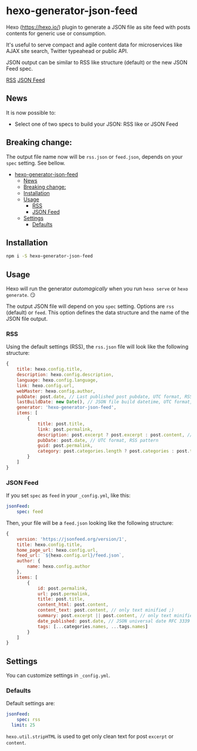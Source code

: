 # hexo-generator-json-feed
Hexo (https://hexo.io/) plugin to generate a JSON file as site feed with posts contents for generic use or consumption.

It's useful to serve compact and agile content data for microservices like AJAX site search, Twitter typeahead or public API.

JSON output can be similar to RSS like structure (default) or the new JSON Feed spec.

[RSS](http://www.rssboard.org/rss-specification)
[JSON Feed](https://jsonfeed.org/)

## News

It is now possible to:

- Select one of two specs to build your JSON: RSS like or JSON Feed

## Breaking change:

The output file name now will be `rss.json` or `feed.json`, depends on your `spec` setting. See bellow.

- [hexo-generator-json-feed](#hexo-generator-json-feed)
	- [News](#News)
	- [Breaking change:](#Breaking-change)
	- [Installation](#Installation)
	- [Usage](#Usage)
		- [RSS](#RSS)
		- [JSON Feed](#JSON-Feed)
	- [Settings](#Settings)
		- [Defaults](#Defaults)

## Installation

```bash
npm i -S hexo-generator-json-feed
```

## Usage

Hexo will run the generator *automagically* when you run `hexo serve` or `hexo generate`.
:smirk:

The output JSON file will depend on you `spec` setting. Options are `rss` (default) or `feed`. This option defines the data structure and the name of the JSON file output.

### RSS

Using the default settings (RSS), the `rss.json` file will look like the following structure:

```javascript
{
	title: hexo.config.title,
	description: hexo.config.description,
	language: hexo.config.language,
	link: hexo.config.url,
	webMaster: hexo.config.author,
	pubDate: post.date, // Last published post pubdate, UTC format, RSS pattern
	lastBuildDate: new Date(), // JSON file build datetime, UTC format, RSS pattern
	generator: 'hexo-generator-json-feed',
	items: [
		{
			title: post.title,
			link: post.permalink,
			description: post.excerpt ? post.excerpt : post.content, // only text minified ;)
			pubDate: post.date, // UTC format, RSS pattern
			guid: post.permalink,
			category: post.categories.length ? post.categories : post.tags // Strings Array
		}
	]
}
```

### JSON Feed

If you set `spec` as `feed` in your `_config.yml`, like this:

```yaml
jsonFeed:
	spec: feed
```

Then, your file will be a `feed.json` looking like the following structure:

```javascript
{
	version: 'https://jsonfeed.org/version/1',
	title: hexo.config.title,
	home_page_url: hexo.config.url,
	feed_url: `${hexo.config.url}/feed.json`,
	author: {
		name: hexo.config.author
	},
	items: [
		{
			id: post.permalink,
			url: post.permalink,
			title: post.title,
			content_html: post.content,
			content_text: post.content, // only text minified ;)
			summary: post.excerpt || post.content, // only text minified ;)
			date_published: post.date, // JSON universal date RFC 3339 format
			tags: [...categories.names, ...tags.names]
		}
	]
}
```

## Settings

You can customize settings in `_config.yml`.

### Defaults

Default settings are:

```yaml
jsonFeed:
	spec: rss
  limit: 25
```

`hexo.util.stripHTML` is used to get only clean text for post `excerpt` or `content`.
